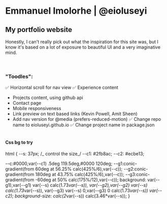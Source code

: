 # Emmanuel Imolorhe | @eioluseyi

## My portfolio website

Honestly, I can't really pick out what the inspiration for this site was, but I know it's based on a lot of exposure to beautiful UI and a very imaginative mind.
<br />  
<br />

### "Toodles":

✅ Horizontal scroll for nav view
✅ Experience content

- Projects content, using github api
- Contact page
- Mobile responsiveness
- Link preview on text based links (Kevin Powell, Amit Sheen)
- Add nav version for @media (prefers-reduced-motion)
  ✅ Change repo name to eioluseyi.github.io
  ✅ Change project name in package.json
  <br />
  <br />

#### Css bg to try

html {
--s: 37px; /_ control the size_/
--c1: #2fb8ac;
--c2: #ecbe13;

--c:#0000,var(--c1) .5deg 119.5deg,#0000 120deg;
--g1:conic-gradient(from 60deg at 56.25% calc(425%/6),var(--c));
--g2:conic-gradient(from 180deg at 43.75% calc(425%/6),var(--c));
--g3:conic-gradient(from -60deg at 50% calc(175%/12),var(--c));
background:
var(--g1),var(--g1) var(--s) calc(1.73*var(--s)),
var(--g2),var(--g2) var(--s) calc(1.73*var(--s)),
var(--g3) var(--s) 0,var(--g3) 0 calc(1.73*var(--s))
var(--c2);
background-size: calc(2*var(--s)) calc(3.46\*var(--s));
}

